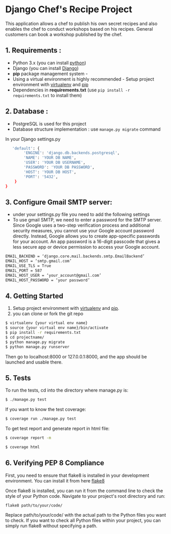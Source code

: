 # Django Chef's Recipe Project

This application allows a chef to publish his own secret recipes and also enables the chef to conduct workshops based on his recipes. General customers can book a workshop published by the chef.

## 1. Requirements :

* Python 3.x (you can install [python](https://www.python.org/downloads/))
* Django  (you can install [Django](https://docs.djangoproject.com/en/5.0/intro/install/))
* **pip** package management system -
* Using a virtual environment is highly recommended - Setup project environment with [virtualenv](https://virtualenv.pypa.io) and [pip](https://pip.pypa.io)
* Dependencies in **requirements.txt** (use `pip install -r requirements.txt` to install them)

## 2. Database :
* PostgreSQL is used for this project
* Database structure implementation : use `manage.py migrate` command

In your Django settings.py

```bash
   'default': {
        'ENGINE': 'django.db.backends.postgresql',
        'NAME': 'YOUR DB NAME',
        'USER': 'YOUR DB USERNAME',
        'PASSWORD': 'YOUR DB PASSWORD',
        'HOST': 'YOUR DB HOST',
        'PORT': '5432',
    }
}
```

## 3. Configure Gmail SMTP server:
* under your settings.py file you need to add the following settings
* To use gmail SMTP, we need to enter a password for the SMTP server. Since Google uses a two-step verification process and additional security measures, you cannot use your Google account password directly. Instead, Google allows you to create app-specific passwords for your account. An app password is a 16-digit passcode that gives a less secure app or device permission to access your Google account.

```bash
EMAIL_BACKEND = ‘django.core.mail.backends.smtp.EmailBackend’
EMAIL_HOST = ‘smtp.gmail.com’
EMAIL_USE_TLS = True
EMAIL_PORT = 587
EMAIL_HOST_USER = ‘your_account@gmail.com’
EMAIL_HOST_PASSWORD = ‘your password’
```

## 4. Getting Started

1. Setup project environment with [virtualenv](https://virtualenv.pypa.io) and [pip](https://pip.pypa.io).
2. you can clone or fork the git repo

```bash
$ virtualenv {your virtual env name}
$ source {your virtual env name}/bin/activate
$ pip install -r requirements.txt
$ cd projectname/
$ python manage.py migrate
$ python manage.py runserver

```
Then go to localhost:8000 or 127.0.0.1:8000, and the app should be launched and usable there.

## 5. Tests

To run the tests, cd into the directory where manage.py is:

```bash
$ ./manage.py test

```
If you want to know the test coverage:


```bash
$ coverage run ./manage.py test

```
To get test report and generate report in html file:


```bash
$ coverage report -m

$ coverage html
```

## 6. Verifying PEP 8 Compliance

First, you need to ensure that flake8 is installed in your development environment. You can install it from here [flake8](https://flake8.pycqa.org/en/latest/)

Once flake8 is installed, you can run it from the command line to check the style of your Python code. Navigate to your project's root directory and run:
```
flake8 path/to/your/code/

```
Replace path/to/your/code/ with the actual path to the Python files you want to check. If you want to check all Python files within your project, you can simply run flake8 without specifying a path.
